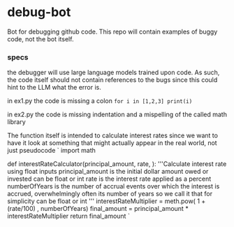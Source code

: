 # debug-bot
Bot for debugging github code. This repo will contain examples of buggy code, not the bot itself.

### specs 
the debugger will use large language models trained upon code. As such, the code itself should not contain references to the bugs since this could hint to the LLM what the error is.

in ex1.py the code is missing a colon
`
for i in [1,2,3]
  print(i)
`

in ex2.py the code is missing indentation and a mispelling of the called math library

The function itself is intended to calculate interest rates since we want to have it look at something that might actually appear in the real world, not just pseudocode 
`
import math 

def interestRateCalculator(principal_amount, rate, ):
'''Calculate interest rate using float inputs
principal_amount is the initial dollar amount owed or invested can be float or int 
rate is the interest rate applied as a percent 
numberOfYears is the number of accrual events over which the interest is accrued, overwhelmingly often its number of years so we call it that for simplicity can be float or int
'''
interestRateMultiplier = meth.pow( 1 + (rate/100) , numberOfYears) 
final_amount = principal_amount * interestRateMultiplier
return final_amount
`
